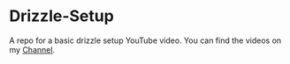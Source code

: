 # Drizzle-Setup

A repo for a basic drizzle setup YouTube video. You can find the videos on my [Channel](https://youtube.com/@nevillebrem).
